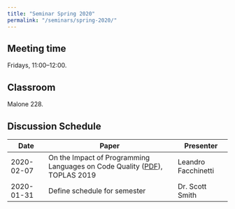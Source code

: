 ```yaml
---
title: "Seminar Spring 2020"
permalink: "/seminars/spring-2020/"
---
```


Meeting time
------------

Fridays, 11:00–12:00.

Classroom
---------

Malone 228.

Discussion Schedule
-------------------

| Date       | Paper                                                                                                                                                                                | Presenter           |
| ---------- | ------------------------------------------------------------------------------------------------------------------------------------------------------------------------------------ | ------------------- |
| 2020-02-07 | On the Impact of Programming Languages on Code Quality ([PDF](https://d1b10bmlvqabco.cloudfront.net/attach/k04f77aiv6j1mi/hzn6sgvaeos5dr/k66vt4qdsnvr/2019.pdf)), TOPLAS 2019 | Leandro Facchinetti |
| 2020-01-31 | Define schedule for semester                                                                                                                                                         | Dr. Scott Smith     |